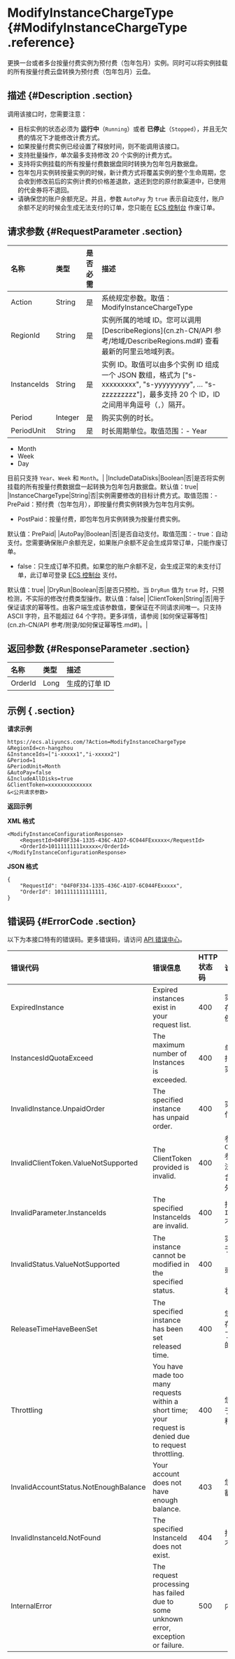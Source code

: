 # ModifyInstanceChargeType {#ModifyInstanceChargeType .reference}

更换一台或者多台按量付费实例为预付费（包年包月）实例。同时可以将实例挂载的所有按量付费云盘转换为预付费（包年包月）云盘。

## 描述 {#Description .section}

调用该接口时，您需要注意：

-   目标实例的状态必须为 **运行中**（`Running`）或者 **已停止**（`Stopped`），并且无欠费的情况下才能修改计费方式。
-   如果按量付费实例已经设置了释放时间，则不能调用该接口。
-   支持批量操作，单次最多支持修改 20 个实例的计费方式。
-   支持将实例挂载的所有按量付费数据盘同时转换为包年包月数据盘。
-   包年包月实例转按量实例的时候，新计费方式将覆盖实例的整个生命周期，您会收到修改前后的实例计费的价格差退款，退还到您的原付款渠道中，已使用的代金券将不退回。
-   请确保您的账户余额充足。并且，参数 `AutoPay` 为 `true` 表示自动支付，账户余额不足的时候会生成无法支付的订单，您只能在 [ECS 控制台](https://ecs.console.aliyun.com/) 作废订单。

## 请求参数 {#RequestParameter .section}

|名称|类型|是否必需|描述|
|:-|:-|:---|:-|
|Action|String|是|系统规定参数。取值：ModifyInstanceChargeType|
|RegionId|String|是|实例所属的地域 ID。您可以调用 [DescribeRegions](cn.zh-CN/API 参考/地域/DescribeRegions.md#) 查看最新的阿里云地域列表。|
|InstanceIds|String|是|实例 ID。取值可以由多个实例 ID 组成一个 JSON 数组，格式为 \["s-xxxxxxxxx", "s-yyyyyyyyy", … "s-zzzzzzzzz"\]，最多支持 20 个 ID，ID 之间用半角逗号（`,`）隔开。|
|Period|Integer|是|购买实例的时长。|
|PeriodUnit|String|是|时长周期单位。取值范围：-   Year
-   Month
-   Week
-   Day

目前只支持 `Year`、`Week` 和 `Month`。|
|IncludeDataDisks|Boolean|否|是否将实例挂载的所有按量付费数据盘一起转换为包年包月数据盘。默认值：true|
|InstanceChargeType|String|否|实例需要修改的目标计费方式。取值范围：-   PrePaid：预付费（包年包月），即按量付费实例转换为包年包月实例。
-   PostPaid：按量付费，即包年包月实例转换为按量付费实例。

默认值：PrePaid|
|AutoPay|Boolean|否|是否自动支付。取值范围：-   true：自动支付。您需要确保账户余额充足，如果账户余额不足会生成异常订单，只能作废订单。
-   false：只生成订单不扣费。如果您的账户余额不足，会生成正常的未支付订单，此订单可登录 [ECS 控制台](https://ecs.console.aliyun.com/) 支付。

默认值：true|
|DryRun|Boolean|否|是否只预检。当 `DryRun` 值为 `true` 时，只预检测，不实际的修改付费类型操作。默认值：false|
|ClientToken|String|否|用于保证请求的幂等性。由客户端生成该参数值，要保证在不同请求间唯一。只支持 ASCII 字符，且不能超过 64 个字符。更多详情，请参阅 [如何保证幂等性](cn.zh-CN/API 参考/附录/如何保证幂等性.md#)。|

## 返回参数 {#ResponseParameter .section}

|名称|类型|描述|
|:-|:-|:-|
|OrderId|Long|生成的订单 ID|

## 示例 { .section}

**请求示例** 

```
https://ecs.aliyuncs.com/?Action=ModifyInstanceChargeType
&RegionId=cn-hangzhou
&InstanceIds=["i-xxxxx1","i-xxxxx2"]
&Period=1
&PeriodUnit=Month
&AutoPay=false
&IncludeAllDisks=true
&ClientToken=xxxxxxxxxxxxxx
&<公共请求参数>
```

**返回示例** 

**XML 格式**

```
<ModifyInstanceConfigurationResponse>
    <RequestId>04F0F334-1335-436C-A1D7-6C044FExxxxx</RequestId>
    <OrderId>10111111111xxxxx</OrderId>
</ModifyInstanceConfigurationResponse>
```

**JSON 格式** 

```
{
    "RequestId": "04F0F334-1335-436C-A1D7-6C044FExxxxx",
    "OrderId": 1011111111111111,
}
```

## 错误码 {#ErrorCode .section}

以下为本接口特有的错误码。更多错误码，请访问 [API 错误中心](https://error-center.aliyun.com/status/product/Ecs)。

|错误代码|错误信息|HTTP 状态码|说明|
|:---|:---|:-------|:-|
|ExpiredInstance|Expired instances exist in your request list.|400|实例列表中存在欠费实例。|
|InstancesIdQuotaExceed|The maximum number of Instances is exceeded.|400|单次最多能指定 20 台实例。|
|InvalidInstance.UnpaidOrder|The specified instance has unpaid order.|400|实例有未支付的订单。|
|InvalidClientToken.ValueNotSupported|The ClientToken provided is invalid.|400|参数 `ClientToken`参数值不合法，不能包含 ASCII 以外的字符。|
|InvalidParameter.InstanceIds|The specified InstanceIds are invalid.|400|指定的 `InstanceIds` 不合法。|
|InvalidStatus.ValueNotSupported|The instance cannot be modified in the specified status.|400|实例必须处于 **运行中**（`Running`）或者 **已停止**（`Stopped`）状态。|
|ReleaseTimeHaveBeenSet|The specified instance has been set released time.|400|您的请求中存在已设置了释放时间的实例。|
|Throttling|You have made too many requests within a short time; your request is denied due to request throttling.|400|您的操作过于频繁，请稍后再试。|
|InvalidAccountStatus.NotEnoughBalance|Your account does not have enough balance.|403|您的账户余额不足。|
|InvalidInstanceId.NotFound|The specified InstanceId does not exist.|404|指定的实例不存在。|
|InternalError|The request processing has failed due to some unknown error, exception or failure.|500|内部错误。|

